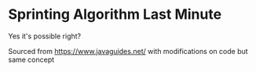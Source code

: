 # Sprinting Algorithm Last Minute

Yes it's possible right? 

Sourced from https://www.javaguides.net/ with modifications on code but same concept